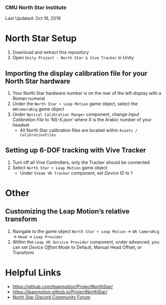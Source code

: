 ### CMU North Star Institute
Last Updated: Oct 16, 2019
# North Star Setup

1. Download and extract this repository 
2. Open `Unity Project - North Star & Vive Tracker` in Unity


## Importing the display calibration file for your North Star hardware
1. Your North Star hardware number is on the rear of the left display with a Roman numeral
2. Under the `North Star + Leap Motion` game object, select the `ARCameraRig` game object
3. Under `Optical Calibration Manger` component, change *Input Calibration File* to ’NS-X.json’ where X is the Arabic number of your headset
	 - All North Star calibration files are located within `Assets / CalibrationFiles`

## Setting up 6-DOF tracking with Vive Tracker 
1. Turn off all Vive Controllers, only the Tracker should be connected
2. Select `North Star + Leap Motion` game object
	 - Under `Steam VR Tracker` component, set *Device ID* to 1


# Other

## Customizing the Leap Motion’s relative transform
1. Navigate to the game object `North Star + Leap Motion` → `AR CameraRig` → `Head` → `Leap Provider`
2. Within the `Leap XR Service Provider` component, under advanced, you can set *Device Offset Mode* to Default, Manual Head Offset, or Transform


# Helpful Links
 - https://github.com/leapmotion/ProjectNorthStar/
 - https://leapmotion.github.io/ProjectNorthStar/
 - [North Star Discord Community Forum](https://discord.gg/ATPm9Fy)
